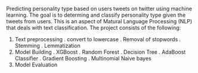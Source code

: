 Predicting personality type based on users tweets on twitter using machine learning. The goal is to determing and classify personality type given the tweets from users. This is an aspect of Matural Language Processing (NLP) that deals with text classification. The project consists of the following:
1. Text preprocessing
  . convert to lowercase
  . Removal of stopwords
  . Stemming
  . Lemmatization
2. Model Building 
  . XGBoost
  . Random Forest
  . Decision Tree
  . AdaBoost Classifier
  . Gradient Boosting
  . Multinomial Naive bayes
3. Model Evaluation
